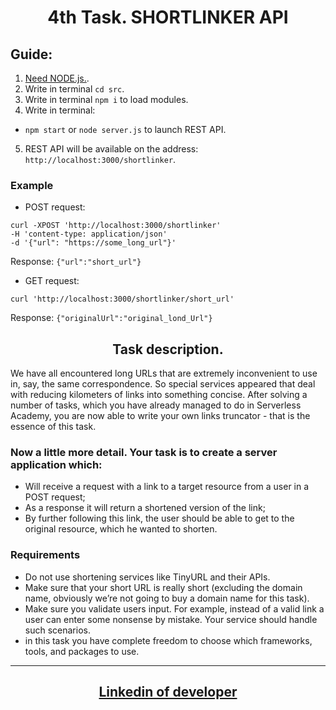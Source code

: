 <h1 align = "center">4th Task. SHORTLINKER API</h1>

## Guide:

1.  <a href = "https://nodejs.org/uk" target="_blank" rel="noreferrer noopener">Need
    NODE.js.</a>.
2.  Write in terminal `cd src`.
3.  Write in terminal `npm i` to load modules.
4.  Write in terminal:

- `npm start` or `node server.js` to launch REST API.

5.  REST API will be available on the address:
    `http://localhost:3000/shortlinker`.

### Example

- POST request:

`curl -XPOST 'http://localhost:3000/shortlinker'` \
`-H 'content-type: application/json'` \
`-d '{"url": "https://some_long_url"}'`

Response: `{"url":"short_url"}`

- GET request:

`curl 'http://localhost:3000/shortlinker/short_url'`

Response: `{"originalUrl":"original_lond_Url"}`

<h2 align = "center"> Task description.</h2>

We have all encountered long URLs that are extremely inconvenient to use in,
say, the same correspondence. So special services appeared that deal with
reducing kilometers of links into something concise. After solving a number of
tasks, which you have already managed to do in Serverless Academy, you are now
able to write your own links truncator - that is the essence of this task.

### Now a little more detail. Your task is to create a server application which:

- Will receive a request with a link to a target resource from a user in a POST
  request;
- As a response it will return a shortened version of the link;
- By further following this link, the user should be able to get to the original
  resource, which he wanted to shorten.

### Requirements

- Do not use shortening services like TinyURL and their APIs.
- Make sure that your short URL is really short (excluding the domain name,
  obviously we’re not going to buy a domain name for this task).
- Make sure you validate users input. For example, instead of a valid link a
  user can enter some nonsense by mistake. Your service should handle such
  scenarios.
- in this task you have complete freedom to choose which frameworks, tools, and
  packages to use.

---

<h2 align = "center"><a href="https://www.linkedin.com/in/olexiy-kiselyov/" target="_blank" rel="noreferrer noopener">
Linkedin of developer</a></h2>
